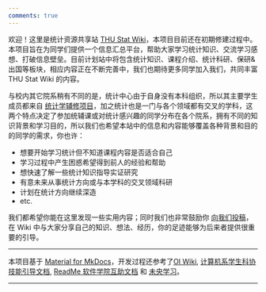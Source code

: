 ```yaml
---
comments: true
---
```


欢迎！这里是统计资源共享站 [THU Stat Wiki]()，本项目目前还在初期修建过程中。本项目旨在为同学们提供一个信息汇总平台，帮助大家学习统计知识、交流学习感想、打破信息壁垒。目前计划站中将包含统计知识、课程介绍、统计科研、保研&出国等板块，相应内容正在不断完善中，我们也期待更多同学加入我们，共同丰富 THU Stat Wiki 的内容。
<!-- 待目录稳定后可在此加入超链接 -->

与校内其它院系稍有不同的是，统计中心由于自身没有本科组织，所以其主要学生成员都来自 [统计学辅修项目](http://www.stat.tsinghua.edu.cn/programs/undergraduate-programs/)，加之统计也是一门与各个领域都有交叉的学科，这两个特点决定了参加统辅课或对统计感兴趣的同学分布在各个院系，拥有不同的知识背景和学习目的，所以我们也希望本站中的信息和内容能够覆盖各种背景和目的的同学的需求，你也许：

- 想要开始学习统计但不知道课程内容是否适合自己
- 学习过程中产生困惑希望得到前人的经验和帮助
- 想快速了解一些统计知识指导实证研究
- 有意未来从事统计方向或与本学科的交叉领域科研
- 计划在统计方向继续深造
- etc.

我们都希望你能在这里发现一些实用内容；同时我们也非常鼓励你 [向我们投稿](main/join.md)，在 Wiki 中与大家分享自己的知识、想法、经历，你的足迹能够为后来者提供很重要的引导。

------------------


本项目基于 [Material for MkDocs](https://squidfunk.github.io/mkdocs-material/)，开发过程还参考了[OI Wiki](https://oi-wiki.org/), [计算机系学生科协技能引导文档](https://docs.net9.org/), [ReadMe 软件学院互助文档](https://ssast-readme.github.io/) 和 [未央学习](https://weyoung-learn.github.io/)。

------------------

<script async src="//busuanzi.ibruce.info/busuanzi/2.3/busuanzi.pure.mini.js"></script>
<!-- <span id="busuanzi_container_site_pv">本站总访问量<span id="busuanzi_value_site_pv"></span>次</span> -->